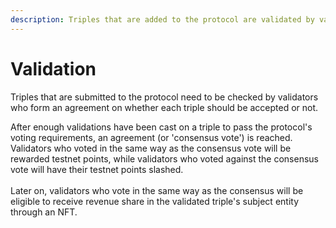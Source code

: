 ```yaml
---
description: Triples that are added to the protocol are validated by validators.
---
```


# Validation

Triples that are submitted to the protocol need to be checked by validators who form an agreement on whether each triple should be accepted or not.

After enough validations have been cast on a triple to pass the protocol's voting requirements, an agreement (or 'consensus vote') is reached. Validators who voted in the same way as the consensus vote will be rewarded testnet points, while validators who voted against the consensus vote will have their testnet points slashed.\
\
Later on, validators who vote in the same way as the consensus will be eligible to receive revenue share in the validated triple's subject entity through an NFT.
